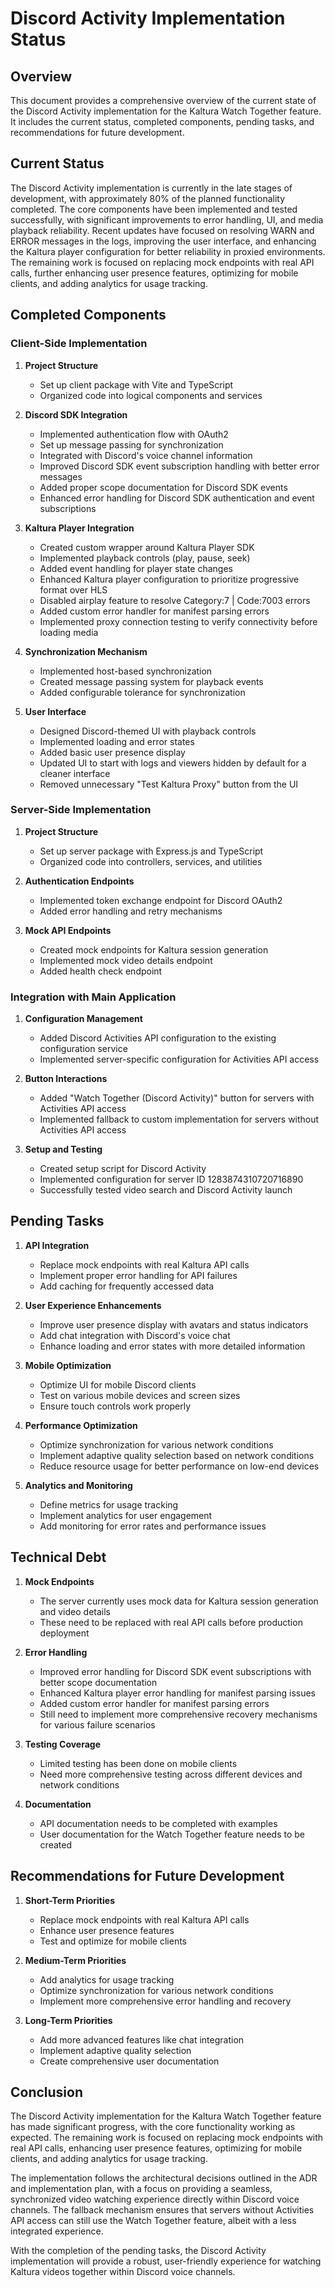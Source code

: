 # Discord Activity Implementation Status

## Overview

This document provides a comprehensive overview of the current state of the Discord Activity implementation for the Kaltura Watch Together feature. It includes the current status, completed components, pending tasks, and recommendations for future development.

## Current Status

The Discord Activity implementation is currently in the late stages of development, with approximately 80% of the planned functionality completed. The core components have been implemented and tested successfully, with significant improvements to error handling, UI, and media playback reliability. Recent updates have focused on resolving WARN and ERROR messages in the logs, improving the user interface, and enhancing the Kaltura player configuration for better reliability in proxied environments. The remaining work is focused on replacing mock endpoints with real API calls, further enhancing user presence features, optimizing for mobile clients, and adding analytics for usage tracking.

## Completed Components

### Client-Side Implementation

1. **Project Structure**
   - Set up client package with Vite and TypeScript
   - Organized code into logical components and services

2. **Discord SDK Integration**
   - Implemented authentication flow with OAuth2
   - Set up message passing for synchronization
   - Integrated with Discord's voice channel information
   - Improved Discord SDK event subscription handling with better error messages
   - Added proper scope documentation for Discord SDK events
   - Enhanced error handling for Discord SDK authentication and event subscriptions

3. **Kaltura Player Integration**
   - Created custom wrapper around Kaltura Player SDK
   - Implemented playback controls (play, pause, seek)
   - Added event handling for player state changes
   - Enhanced Kaltura player configuration to prioritize progressive format over HLS
   - Disabled airplay feature to resolve Category:7 | Code:7003 errors
   - Added custom error handler for manifest parsing errors
   - Implemented proxy connection testing to verify connectivity before loading media

4. **Synchronization Mechanism**
   - Implemented host-based synchronization
   - Created message passing system for playback events
   - Added configurable tolerance for synchronization

5. **User Interface**
   - Designed Discord-themed UI with playback controls
   - Implemented loading and error states
   - Added basic user presence display
   - Updated UI to start with logs and viewers hidden by default for a cleaner interface
   - Removed unnecessary "Test Kaltura Proxy" button from the UI

### Server-Side Implementation

1. **Project Structure**
   - Set up server package with Express.js and TypeScript
   - Organized code into controllers, services, and utilities

2. **Authentication Endpoints**
   - Implemented token exchange endpoint for Discord OAuth2
   - Added error handling and retry mechanisms

3. **Mock API Endpoints**
   - Created mock endpoints for Kaltura session generation
   - Implemented mock video details endpoint
   - Added health check endpoint

### Integration with Main Application

1. **Configuration Management**
   - Added Discord Activities API configuration to the existing configuration service
   - Implemented server-specific configuration for Activities API access

2. **Button Interactions**
   - Added "Watch Together (Discord Activity)" button for servers with Activities API access
   - Implemented fallback to custom implementation for servers without Activities API access

3. **Setup and Testing**
   - Created setup script for Discord Activity
   - Implemented configuration for server ID 1283874310720716890
   - Successfully tested video search and Discord Activity launch

## Pending Tasks

1. **API Integration**
   - Replace mock endpoints with real Kaltura API calls
   - Implement proper error handling for API failures
   - Add caching for frequently accessed data

2. **User Experience Enhancements**
   - Improve user presence display with avatars and status indicators
   - Add chat integration with Discord's voice chat
   - Enhance loading and error states with more detailed information

3. **Mobile Optimization**
   - Optimize UI for mobile Discord clients
   - Test on various mobile devices and screen sizes
   - Ensure touch controls work properly

4. **Performance Optimization**
   - Optimize synchronization for various network conditions
   - Implement adaptive quality selection based on network conditions
   - Reduce resource usage for better performance on low-end devices

5. **Analytics and Monitoring**
   - Define metrics for usage tracking
   - Implement analytics for user engagement
   - Add monitoring for error rates and performance issues

## Technical Debt

1. **Mock Endpoints**
   - The server currently uses mock data for Kaltura session generation and video details
   - These need to be replaced with real API calls before production deployment

2. **Error Handling**
   - Improved error handling for Discord SDK event subscriptions with better scope documentation
   - Enhanced Kaltura player error handling for manifest parsing issues
   - Added custom error handler for manifest parsing errors
   - Still need to implement more comprehensive recovery mechanisms for various failure scenarios

3. **Testing Coverage**
   - Limited testing has been done on mobile clients
   - Need more comprehensive testing across different devices and network conditions

4. **Documentation**
   - API documentation needs to be completed with examples
   - User documentation for the Watch Together feature needs to be created

## Recommendations for Future Development

1. **Short-Term Priorities**
   - Replace mock endpoints with real Kaltura API calls
   - Enhance user presence features
   - Test and optimize for mobile clients

2. **Medium-Term Priorities**
   - Add analytics for usage tracking
   - Optimize synchronization for various network conditions
   - Implement more comprehensive error handling and recovery

3. **Long-Term Priorities**
   - Add more advanced features like chat integration
   - Implement adaptive quality selection
   - Create comprehensive user documentation

## Conclusion

The Discord Activity implementation for the Kaltura Watch Together feature has made significant progress, with the core functionality working as expected. The remaining work is focused on replacing mock endpoints with real API calls, enhancing user presence features, optimizing for mobile clients, and adding analytics for usage tracking.

The implementation follows the architectural decisions outlined in the ADR and implementation plan, with a focus on providing a seamless, synchronized video watching experience directly within Discord voice channels. The fallback mechanism ensures that servers without Activities API access can still use the Watch Together feature, albeit with a less integrated experience.

With the completion of the pending tasks, the Discord Activity implementation will provide a robust, user-friendly experience for watching Kaltura videos together within Discord voice channels.